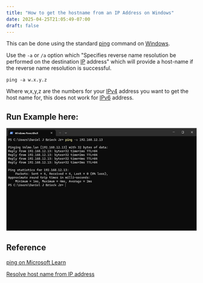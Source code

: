 ```yaml
---
title: "How to get the hostname from an IP Address on Windows"
date: 2025-04-25T21:05:49-07:00
draft: false
---
```


This can be done using the standard [ping](https://learn.microsoft.com/en-us/windows-server/administration/windows-commands/ping) command on [Windows](https://en.wikipedia.org/wiki/Microsoft_Windows).

Use the `-a` or `/a` option which "Specifies reverse name resolution be performed on the destination [IP](https://en.wikipedia.org/wiki/IP_address) address" which will provide a host-name if the reverse name resolution is successful.

    ping -a w.x.y.z  
    
Where w,x,y,z are the numbers for your [IPv4](https://en.wikipedia.org/wiki/IPv4) address you want to get the host name for, this does not work for [IPv6](https://en.wikipedia.org/wiki/IPv6) address.

## Run Example here:
![Example ping -a output running in windows PowerShell terminal](ping-a-windows.png)

## Reference

[ping on Microsoft Learn](https://learn.microsoft.com/en-us/windows-server/administration/windows-commands/ping)

[Resolve host name from IP address](https://serverfault.com/questions/74042/resolve-host-name-from-ip-address)